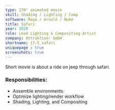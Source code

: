 ```yaml
---
type: 270° animated movie
skill: Shading / Lighting / Comp
software: Maya / Arnold / Nuke
title: Safari
year: 2020
role: Lead Lighting & Compositing Artist
company: Attraktion! GmbH
shortname: 17.5_safari
uniquepage : true 
screenshots: true
---
```



Short movie is about a ride on jeep through safari. <br>
<h3>Responsibilities: </h3>
 <ul>
  <li>Assemble environments</li>
  <li>Optimize lighting/render workflow</li>
  <li>Shading, Lighting, and Compositing</li>
</ul> 